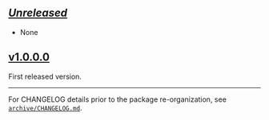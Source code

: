 ## [_Unreleased_](https://github.com/pbrisbin/bugsnag-haskell/compare/bugsnag-wai-v1.0.0.0...main)

- None

## [v1.0.0.0](https://github.com/pbrisbin/bugsnag-haskell/tree/bugsnag-wai-v1.0.0.0)

First released version.

---

For CHANGELOG details prior to the package re-organization, see
[`archive/CHANGELOG.md`](../archive/CHANGELOG.md).
